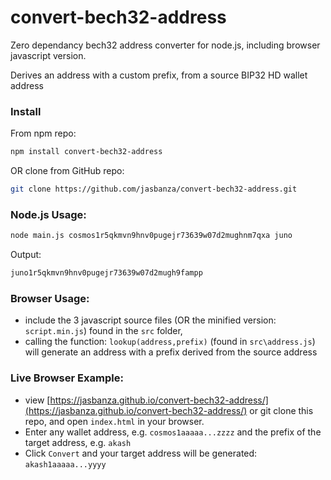 # convert-bech32-address
Zero dependancy bech32 address converter for node.js, including browser javascript version.

Derives an address with a custom prefix, from a source BIP32 HD wallet address

### Install

From npm repo:
```bash
npm install convert-bech32-address
```
OR clone from GitHub repo:
```bash
git clone https://github.com/jasbanza/convert-bech32-address.git
```

### Node.js Usage:
```bash
node main.js cosmos1r5qkmvn9hnv0pugejr73639w07d2mughnm7qxa juno
```
Output:
```bash
juno1r5qkmvn9hnv0pugejr73639w07d2mugh9fampp
```

### Browser Usage:
- include the 3 javascript source files (OR the minified version: `script.min.js`) found in the `src` folder,
- calling the function: `lookup(address,prefix)` (found in `src\address.js`) will generate an address with a prefix derived from the source address


### Live Browser Example:
- view [https://jasbanza.github.io/convert-bech32-address/](https://jasbanza.github.io/convert-bech32-address/) or git clone this repo, and open `index.html` in your browser.
- Enter any wallet address, e.g. `cosmos1aaaaa...zzzz` and the prefix of the target address, e.g. `akash`
- Click `Convert` and your target address will be generated: `akash1aaaaa...yyyy`
